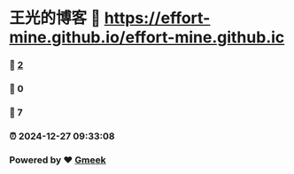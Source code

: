 # 王光的博客 :link: https://effort-mine.github.io/effort-mine.github.ic 
### :page_facing_up: [2](https://effort-mine.github.io/effort-mine.github.ic/tag.html) 
### :speech_balloon: 0 
### :hibiscus: 7 
### :alarm_clock: 2024-12-27 09:33:08 
### Powered by :heart: [Gmeek](https://github.com/Meekdai/Gmeek)
